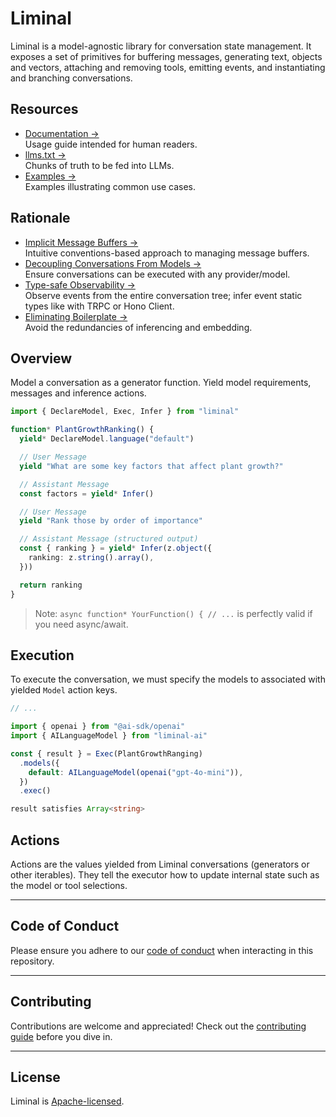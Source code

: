 # Liminal

Liminal is a model-agnostic library for conversation state management. It
exposes a set of primitives for buffering messages, generating text, objects and
vectors, attaching and removing tools, emitting events, and instantiating and
branching conversations.

## Resources

- [Documentation &rarr;](https://liminal.land)<br />Usage guide intended for
  human readers.
- [llms.txt &rarr;](./llms.txt)<br />Chunks of truth to be fed into LLMs.
- [Examples &rarr;](https://github.com/harrysolovay/liminal/tree/main/examples)<br />Examples
  illustrating common use cases.

## Rationale

- [Implicit Message Buffers &rarr;](https://liminal.land/rationale/implicit_message_buffers.md)<br />Intuitive
  conventions-based approach to managing message buffers.
- [Decoupling Conversations From Models &rarr;](https://liminal.land/rationale/decoupling_from_models)<br />Ensure
  conversations can be executed with any provider/model.
- [Type-safe Observability &rarr;](https://liminal.land/rationale/type-safe_observability)<br />Observe
  events from the entire conversation tree; infer event static types like with
  TRPC or Hono Client.
- [Eliminating Boilerplate &rarr;](https://liminal.land/rationale/eliminating_boilerplate.md)<br />Avoid
  the redundancies of inferencing and embedding.

## Overview

Model a conversation as a generator function. Yield model requirements, messages
and inference actions.

```ts
import { DeclareModel, Exec, Infer } from "liminal"

function* PlantGrowthRanking() {
  yield* DeclareModel.language("default")

  // User Message
  yield "What are some key factors that affect plant growth?"

  // Assistant Message
  const factors = yield* Infer()

  // User Message
  yield "Rank those by order of importance"

  // Assistant Message (structured output)
  const { ranking } = yield* Infer(z.object({
    ranking: z.string().array(),
  }))

  return ranking
}
```

> Note: `async function* YourFunction() { // ...` is perfectly valid if you need
> async/await.

## Execution

To execute the conversation, we must specify the models to associated with
yielded `Model` action keys.

```ts
// ...

import { openai } from "@ai-sdk/openai"
import { AILanguageModel } from "liminal-ai"

const { result } = Exec(PlantGrowthRanging)
  .models({
    default: AILanguageModel(openai("gpt-4o-mini")),
  })
  .exec()

result satisfies Array<string>
```

## Actions

Actions are the values yielded from Liminal conversations (generators or other
iterables). They tell the executor how to update internal state such as the
model or tool selections.

---

## **Code of Conduct**

Please ensure you adhere to our [code of conduct](CODE_OF_CONDUCT.md) when
interacting in this repository.

---

## **Contributing**

Contributions are welcome and appreciated! Check out the
[contributing guide](CONTRIBUTING.md) before you dive in.

---

## **License**

Liminal is [Apache-licensed](LICENSE).
